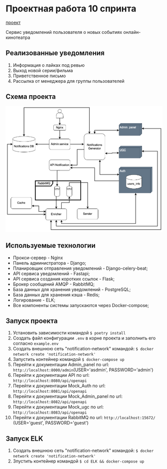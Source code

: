 # Проектная работа 10 спринта

[проект](https://github.com/GA10v/notifications_sprint_1)

Сервис уведомлений пользователя о новых событиях онлайн-кинотеатра

## Реализованные уведомления
1. Информация о лайках под ревью
2. Выход новой серии/фильма
3. Приветственное письмо
4. Рассылка от менеджера для группы пользователей

## Схема проекта

![](docs/notification.png)

## Используемые технологии
- Прокси-сервер - Nginx
- Панель администратора - Django;
- Планировщик отправления уведомлений - Django-celery-beat;
- API сервиса уведомлений - Fastapi;
- API сервиса создания коротких ссылок - Flask;
- Брокер сообщений AMQP - RabbitMQ;
- База данных для хранения уведомлений - PostgreSQL;
- База данных для хранения кэша - Redis;
- Логирование - ELK;
- Все компоненты системы запускаются через Docker-compose;

## Запуск проекта
1. Установить зависимости командой
   `$ poetry install`
2. Создать файл конфигурации `.env` в корне проекта и заполнить его согласно `example.env`
3. Создать внешнюю сеть "notification-network" командой:
   `$ docker network create 'notification-network'`
4. Запустить контейнер командой
   `$ docker-compose up`
5. Перейти к документации Admin_panel по url: `http://localhost:8000/admin`(USER='asdmin', PASSWORD='admin')
6. Перейти к документации API по url: `http://localhost:8080/api/openapi`
7. Перейти к документации Mock_Auth по url: `http://localhost:8081/api/openapi`
8. Перейти к документации Mock_Admin_panel по url: `http://localhost:8082/api/openapi`
9. Перейти к документации Mock_ugc по url: `http://localhost:8083/api/openapi`
10. Перейти к документации RabbitMQ по url: `http://localhost:15672/` (USER='guest', PASSWORD='guest')

## Запуск ELK
1. Создать внешнюю сеть "notification-network" командой:
   `$ docker network create 'notification-network'`
2. Зпустить контейнер командой
   `$ cd ELK && docker-compose up`
